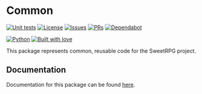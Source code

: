 # Common

[![Unit tests](https://github.com/sweetrpg/common/actions/workflows/python-ci.yml/badge.svg)](https://github.com/sweetrpg/common/actions/workflows/python-ci.yml)
[![License](https://img.shields.io/github/license/sweetrpg/common.svg)](https://img.shields.io/github/license/sweetrpg/common.svg)
[![Issues](https://img.shields.io/github/issues/sweetrpg/common.svg)](https://img.shields.io/github/issues/sweetrpg/common.svg)
[![PRs](https://img.shields.io/github/issues-pr/sweetrpg/common.svg)](https://img.shields.io/github/issues-pr/sweetrpg/common.svg)
[![Dependabot](https://badgen.net/github/dependabot/sweetrpg/common)](https://badgen.net/github/dependabot/sweetrpg/common)

[![Python](https://img.shields.io/badge/Python-3776AB?style=for-the-badge&logo=python&logoColor=white)](https://img.shields.io/badge/Python-3776AB?style=for-the-badge&logo=python&logoColor=white)
[![Built with love](https://ForTheBadge.com/images/badges/built-with-love.svg)](https://ForTheBadge.com/images/badges/built-with-love.svg)

This package represents common, reusable code for the SweetRPG project.

## Documentation

Documentation for this package can be found [here](https://sweetrpg.github.io/common).
